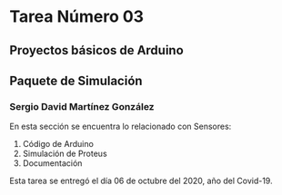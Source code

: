 # Tarea Número 03
## Proyectos básicos de Arduino
## Paquete de Simulación
### Sergio David Martínez González

En esta sección se encuentra lo relacionado con Sensores:
1. Código de Arduino
2. Simulación de Proteus
3. Documentación

Esta tarea se entregó el día 06 de octubre del 2020, año del Covid-19.